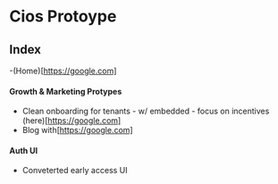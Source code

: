# Cios Protoype

## Index

-(Home)[https://google.com]

#### Growth & Marketing Protypes
- Clean onboarding for tenants - w/ embedded - focus on incentives (here)[https://google.com]
- Blog with[https://google.com]

#### Auth UI
- Conveterted early access UI